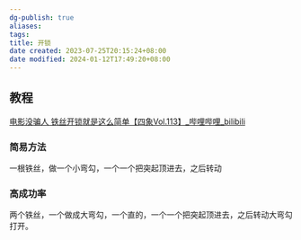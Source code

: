 ```yaml
---
dg-publish: true
aliases: 
tags: 
title: 开锁
date created: 2023-07-25T20:15:24+08:00
date modified: 2024-01-12T17:49:20+08:00
---
```

## 教程
[电影没骗人 铁丝开锁就是这么简单【四象Vol.113】\_哔哩哔哩\_bilibili](https://www.bilibili.com/video/BV1ex4y1d78i/?vd_source=20cb3e7c6ad3d64f0eb2d763ff005080)
### 简易方法
一根铁丝，做一个小弯勾，一个一个把突起顶进去，之后转动
### 高成功率
两个铁丝，一个做成大弯勾，一个直的，一个一个把突起顶进去，之后转动大弯勾打开。